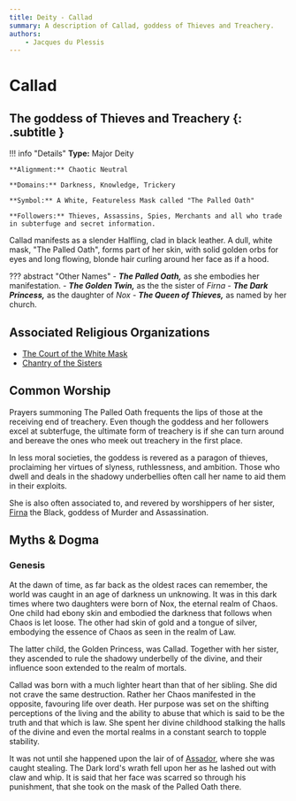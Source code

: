 ```yaml
---
title: Deity - Callad
summary: A description of Callad, goddess of Thieves and Treachery.
authors:
    - Jacques du Plessis
---
```

# Callad
## The goddess of Thieves and Treachery {: .subtitle }

!!! info "Details"
    **Type:** Major Deity

    **Alignment:** Chaotic Neutral

    **Domains:** Darkness, Knowledge, Trickery

    **Symbol:** A White, Featureless Mask called "The Palled Oath"

    **Followers:** Thieves, Assassins, Spies, Merchants and all who trade in subterfuge and secret information.

Callad manifests as a slender Halfling, clad in black leather.  A dull, white mask, "The Palled Oath", forms part of her skin, with solid golden orbs for eyes and long flowing, blonde hair curling around her face as if a hood.

??? abstract "Other Names"
    - ***The Palled Oath,*** as she embodies her manifestation.
    - ***The Golden Twin,*** as the the sister of _Firna_
    - ***The Dark Princess,*** as the daughter of _Nox_
    - ***The Queen of Thieves,*** as named by her church.

## Associated Religious Organizations
* [The Court of the White Mask](/religion/deities/court_of_the_white_mask)
* [Chantry of the Sisters](/religion/organizations/chantry_of_the_sisters)

## Common Worship
Prayers summoning The Palled Oath frequents the lips of those at the receiving end of treachery.  Even though the goddess and her followers excel at subterfuge, the ultimate form of treachery is if she can turn around and bereave the ones who meek out treachery in the first place.

In less moral societies, the goddess is revered as a paragon of thieves, proclaiming her virtues of slyness, ruthlessness, and ambition.  Those who dwell and deals in the shadowy underbellies often call her name to aid them in their exploits.

She is also often associated to, and revered by worshippers of her sister, [Firna](/religion/deities/firna) the Black, goddess of Murder and Assassination.

## Myths & Dogma
### Genesis
At the dawn of time, as far back as the oldest races can remember, the world was caught in an age of darkness un unknowing.  It was in this dark times where two daughters were born of Nox, the eternal realm of Chaos.  One child had ebony skin and embodied the darkness that follows when Chaos is let loose.  The other had skin of gold and a tongue of silver, embodying the essence of Chaos as seen in the realm of Law.

The latter child, the Golden Princess, was Callad.  Together with her sister, they ascended to rule the shadowy underbelly of the divine, and their influence soon extended to the realm of mortals.

Callad was born with a much lighter heart than that of her sibling.  She did not crave the same destruction.  Rather her Chaos manifested in the opposite, favouring life over death.  Her purpose was set on the shifting perceptions of the living and the ability to abuse that which is said to be the truth and that which is law. She  spent her divine childhood stalking the halls of the divine and even the mortal realms in a constant search to topple stability.

It was not until she happened upon the lair of of [Assador](/religion/deities/assador), where she was caught stealing.  The Dark lord's wrath fell upon her as he lashed out with claw and whip.  It is said that her face was scarred so through his punishment, that she took on the mask of the Palled Oath there.